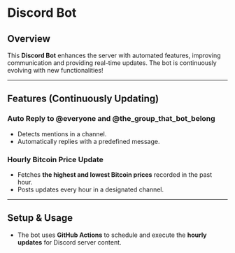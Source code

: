 # Discord Bot

## Overview
This **Discord Bot** enhances the server with automated features, improving communication and providing real-time updates. The bot is continuously evolving with new functionalities!

---

## Features (Continuously Updating)

### Auto Reply to @everyone and @the_group_that_bot_belong
- Detects mentions in a channel.
- Automatically replies with a predefined message.

### Hourly Bitcoin Price Update
- Fetches **the highest and lowest Bitcoin prices** recorded in the past hour.
- Posts updates every hour in a designated channel.

---

## Setup & Usage
- The bot uses **GitHub Actions** to schedule and execute the **hourly updates** for Discord server content.


